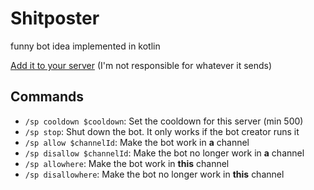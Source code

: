 # Shitposter
funny bot idea implemented in kotlin

[Add it to your server](https://discord.com/api/oauth2/authorize?client_id=786739224643895326&permissions=3072&scope=bot) (I'm not responsible for whatever it sends)

## Commands
- `/sp cooldown $cooldown`: Set the cooldown for this server (min 500)
- `/sp stop`: Shut down the bot. It only works if the bot creator runs it
- `/sp allow $channelId`: Make the bot work in **a** channel
- `/sp disallow $channelId`: Make the bot no longer work in **a** channel
- `/sp allowhere`: Make the bot work in **this** channel
- `/sp disallowhere`: Make the bot no longer work in **this** channel
